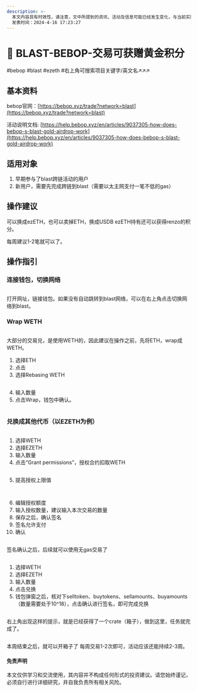 ```yaml
---
description: >-
  本文内容具有时效性，请注意，文中所提到的资讯、活动及信息可能已经发生变化，与当前实际情况有所不同。我们建议您在做出任何决策之前，始终进行自主研究和验证。
  发表时间：2024-4-16 17:23:27
---
```


# 🏹 BLAST-BEBOP-交易可获赠黄金积分

\#bebop #blast #ezeth #右上角可搜索项目关键字/英文名↗↗↗

## 基本资料 <a href="#ji-ben-zi-liao" id="ji-ben-zi-liao"></a>

bebop官网：[https://bebop.xyz/trade?network=blast](https://bebop.xyz/trade?network=blast)

活动说明文档: [https://help.bebop.xyz/en/articles/9037305-how-does-bebop-s-blast-gold-airdrop-work](https://help.bebop.xyz/en/articles/9037305-how-does-bebop-s-blast-gold-airdrop-work)

## 适用对象 <a href="#shi-yong-dui-xiang" id="shi-yong-dui-xiang"></a>

1. 早期参与了blast跨链活动的用户
2. 新用户，需要先完成跨链到blast（需要以太主网支付一笔不低的gas）

## 操作建议 <a href="#cao-zuo-jian-yi" id="cao-zuo-jian-yi"></a>

可以换成ezETH，也可以卖掉ETH，换成USDB ezETH持有还可以获得renzo的积分。

每周建议1-2笔就可以了。

## 操作指引 <a href="#cao-zuo-zhi-yin" id="cao-zuo-zhi-yin"></a>

### **连接钱包，切换网络**

<figure><img src="../../.gitbook/assets/image (9) (1).png" alt=""><figcaption></figcaption></figure>

打开网址，链接钱包。如果没有自动跳转到blast网络，可以在右上角点击切换网络到blast。

### **Wrap WETH**

<figure><img src="../../.gitbook/assets/image (1) (1) (1) (1) (1) (1) (1) (1) (1) (1) (1).png" alt=""><figcaption></figcaption></figure>

大部分的交易兑，是使用WETH的，因此建议在操作之前，先将ETH，wrap成WETH。

1. 选择ETH
2. 点击
3. 选择Rebasing WETH

<figure><img src="../../.gitbook/assets/image (2) (1) (1) (1) (1) (1) (1) (1).png" alt=""><figcaption></figcaption></figure>

4. 输入数量
5. 点击Wrap，钱包中确认。

<figure><img src="../../.gitbook/assets/image (3) (1) (1) (1) (1) (1) (1) (1).png" alt=""><figcaption></figcaption></figure>

### **兑换成其他代币（以EZETH为例）**

<figure><img src="../../.gitbook/assets/image (4) (1) (1) (1) (1) (1).png" alt=""><figcaption></figcaption></figure>

1. 选择WETH
2. 选择EZETH
3. 输入数量
4. 点击“Grant permissions”，授权合约扣取WETH

<figure><img src="../../.gitbook/assets/image (5) (1) (1) (1) (1).png" alt=""><figcaption></figcaption></figure>

5. 提高授权上限值

<figure><img src="../../.gitbook/assets/image (6) (1) (1) (1) (1).png" alt=""><figcaption></figcaption></figure>

<figure><img src="../../.gitbook/assets/image (7) (1) (1) (1).png" alt=""><figcaption></figcaption></figure>

6. 编辑授权额度
7. 输入授权数量，建议输入本次交易的数量
8. 保存之后，确认签名
9. 签名允许支付
10. 确认

<figure><img src="../../.gitbook/assets/image (8) (1) (1) (1).png" alt=""><figcaption></figcaption></figure>

签名确认之后，后续就可以使用无gas交易了

<figure><img src="../../.gitbook/assets/image (9) (1) (1).png" alt=""><figcaption></figcaption></figure>

1. 选择WETH
2. 选择EZETH
3. 输入数量
4. 点击兑换
5. 钱包弹窗之后，核对下selltoken、buytokens、sellamounts、buyamounts（数量需要处于10^18），点击确认进行签名，即可完成兑换

<figure><img src="../../.gitbook/assets/image (10) (1).png" alt=""><figcaption></figcaption></figure>

右上角出现这样的提示，就是已经获得了一个crate（箱子），做到这里，任务就完成了。

<figure><img src="../../.gitbook/assets/image (11) (1).png" alt=""><figcaption></figcaption></figure>

本周结束之后，就可以开箱子了 每周交易1-2次即可，活动应该还能持续2-3周。

#### 免责声明 <a href="#mian-ze-sheng-ming" id="mian-ze-sheng-ming"></a>

本文仅供学习和交流使用，其内容并不构成任何形式的投资建议。请您始终谨记，必须自行进行详细研究，并自我负责所有相关风险。
